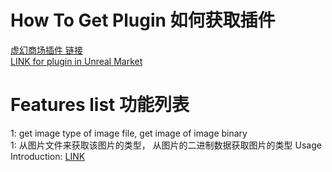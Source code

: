 # How To Get Plugin 如何获取插件
[虚幻商场插件 链接](https://www.unrealengine.com/marketplace/zh-CN/product/image-tools)  
[LINK for plugin in Unreal Market](https://www.unrealengine.com/marketplace/zh-CN/product/image-tools)  

# Features list 功能列表
1: get image type of image file, get image of image binary   
1: 从图片文件来获取该图片的类型， 从图片的二进制数据获取图片的类型
Usage Introduction: [LINK](https://github.com/WanWanHa/ImageToolsDemo/wiki/Usage-Introduction)  

